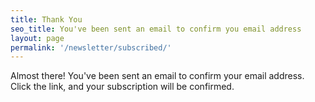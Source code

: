 ```yaml
---
title: Thank You
seo_title: You've been sent an email to confirm you email address
layout: page
permalink: '/newsletter/subscribed/'
---
```


Almost there! You've been sent an email to confirm your email address. Click the link, and your subscription will be confirmed.
